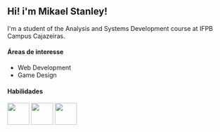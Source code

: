 ## Hi! i'm Mikael Stanley! 

I'm a student of the Analysis and Systems Development course at IFPB Campus Cajazeiras.

#### Áreas de interesse
* Web Development
* Game Design

#### Habilidades
<img src="https://cdn.jsdelivr.net/gh/devicons/devicon/icons/html5/html5-original.svg" width="50px"/> <img src="https://cdn.jsdelivr.net/gh/devicons/devicon/icons/css3/css3-original.svg" width="50px"/> <img src="https://cdn.jsdelivr.net/gh/devicons/devicon/icons/javascript/javascript-original.svg" width="50px"/>
